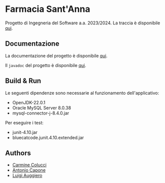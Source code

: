# Farmacia Sant'Anna

Progetto di Ingegneria del Software a.a. 2023/2024. La traccia è disponibile [qui](documentazione/Traccia%20B.10.pdf).

## Documentazione

La documentazione del progetto è disponibile [qui](documentazione/documentazione.pdf).

Il `javadoc` del progetto è disponibile [qui](javadoc/index.html).

## Build & Run

Le seguenti dipendenze sono necessarie al funzionamento dell'applicativo:
- OpenJDK-22.0.1
- Oracle MySQL Server 8.0.38
- mysql-connector-j-8.4.0.jar

Per eseguire i test:
- junit-4.10.jar
- bluecatcode.junit.4.10.extended.jar

## Authors

- [Carmine Colucci](https://www.github.com/carminecolucci)
- [Antonio Capone](https://www.github.com/antoniocapone)
- [Luigi Auggiero](https://www.github.com/luigiauggiero)
